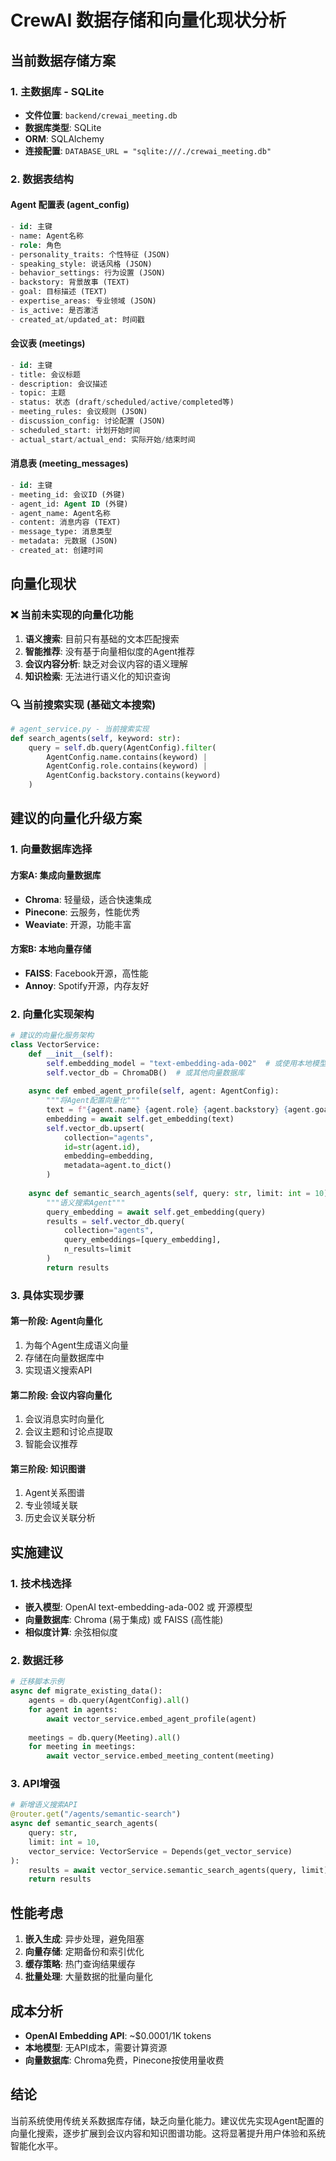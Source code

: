 # CrewAI 数据存储和向量化现状分析

## 当前数据存储方案

### 1. 主数据库 - SQLite
- **文件位置**: `backend/crewai_meeting.db`
- **数据库类型**: SQLite
- **ORM**: SQLAlchemy
- **连接配置**: `DATABASE_URL = "sqlite:///./crewai_meeting.db"`

### 2. 数据表结构

#### Agent 配置表 (agent_config)
```sql
- id: 主键
- name: Agent名称
- role: 角色
- personality_traits: 个性特征 (JSON)
- speaking_style: 说话风格 (JSON)  
- behavior_settings: 行为设置 (JSON)
- backstory: 背景故事 (TEXT)
- goal: 目标描述 (TEXT)
- expertise_areas: 专业领域 (JSON)
- is_active: 是否激活
- created_at/updated_at: 时间戳
```

#### 会议表 (meetings)
```sql
- id: 主键
- title: 会议标题
- description: 会议描述
- topic: 主题
- status: 状态 (draft/scheduled/active/completed等)
- meeting_rules: 会议规则 (JSON)
- discussion_config: 讨论配置 (JSON)
- scheduled_start: 计划开始时间
- actual_start/actual_end: 实际开始/结束时间
```

#### 消息表 (meeting_messages)
```sql
- id: 主键
- meeting_id: 会议ID (外键)
- agent_id: Agent ID (外键)
- agent_name: Agent名称
- content: 消息内容 (TEXT)
- message_type: 消息类型
- metadata: 元数据 (JSON)
- created_at: 创建时间
```

## 向量化现状

### ❌ 当前未实现的向量化功能

1. **语义搜索**: 目前只有基础的文本匹配搜索
2. **智能推荐**: 没有基于向量相似度的Agent推荐
3. **会议内容分析**: 缺乏对会议内容的语义理解
4. **知识检索**: 无法进行语义化的知识查询

### 🔍 当前搜索实现 (基础文本搜索)

```python
# agent_service.py - 当前搜索实现
def search_agents(self, keyword: str):
    query = self.db.query(AgentConfig).filter(
        AgentConfig.name.contains(keyword) |
        AgentConfig.role.contains(keyword) |
        AgentConfig.backstory.contains(keyword)
    )
```

## 建议的向量化升级方案

### 1. 向量数据库选择

#### 方案A: 集成向量数据库
- **Chroma**: 轻量级，适合快速集成
- **Pinecone**: 云服务，性能优秀
- **Weaviate**: 开源，功能丰富

#### 方案B: 本地向量存储
- **FAISS**: Facebook开源，高性能
- **Annoy**: Spotify开源，内存友好

### 2. 向量化实现架构

```python
# 建议的向量化服务架构
class VectorService:
    def __init__(self):
        self.embedding_model = "text-embedding-ada-002"  # 或使用本地模型
        self.vector_db = ChromaDB()  # 或其他向量数据库
    
    async def embed_agent_profile(self, agent: AgentConfig):
        """将Agent配置向量化"""
        text = f"{agent.name} {agent.role} {agent.backstory} {agent.goal}"
        embedding = await self.get_embedding(text)
        self.vector_db.upsert(
            collection="agents",
            id=str(agent.id),
            embedding=embedding,
            metadata=agent.to_dict()
        )
    
    async def semantic_search_agents(self, query: str, limit: int = 10):
        """语义搜索Agent"""
        query_embedding = await self.get_embedding(query)
        results = self.vector_db.query(
            collection="agents",
            query_embeddings=[query_embedding],
            n_results=limit
        )
        return results
```

### 3. 具体实现步骤

#### 第一阶段: Agent向量化
1. 为每个Agent生成语义向量
2. 存储在向量数据库中
3. 实现语义搜索API

#### 第二阶段: 会议内容向量化
1. 会议消息实时向量化
2. 会议主题和讨论点提取
3. 智能会议推荐

#### 第三阶段: 知识图谱
1. Agent关系图谱
2. 专业领域关联
3. 历史会议关联分析

## 实施建议

### 1. 技术栈选择
- **嵌入模型**: OpenAI text-embedding-ada-002 或 开源模型
- **向量数据库**: Chroma (易于集成) 或 FAISS (高性能)
- **相似度计算**: 余弦相似度

### 2. 数据迁移
```python
# 迁移脚本示例
async def migrate_existing_data():
    agents = db.query(AgentConfig).all()
    for agent in agents:
        await vector_service.embed_agent_profile(agent)
    
    meetings = db.query(Meeting).all()
    for meeting in meetings:
        await vector_service.embed_meeting_content(meeting)
```

### 3. API增强
```python
# 新增语义搜索API
@router.get("/agents/semantic-search")
async def semantic_search_agents(
    query: str,
    limit: int = 10,
    vector_service: VectorService = Depends(get_vector_service)
):
    results = await vector_service.semantic_search_agents(query, limit)
    return results
```

## 性能考虑

1. **嵌入生成**: 异步处理，避免阻塞
2. **向量存储**: 定期备份和索引优化
3. **缓存策略**: 热门查询结果缓存
4. **批量处理**: 大量数据的批量向量化

## 成本分析

- **OpenAI Embedding API**: ~$0.0001/1K tokens
- **本地模型**: 无API成本，需要计算资源
- **向量数据库**: Chroma免费，Pinecone按使用量收费

## 结论

当前系统使用传统关系数据库存储，缺乏向量化能力。建议优先实现Agent配置的向量化搜索，逐步扩展到会议内容和知识图谱功能。这将显著提升用户体验和系统智能化水平。
